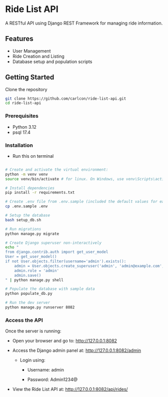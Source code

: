 # Ride List API

A RESTful API using Django REST Framework for managing ride information.


## Features

- User Management
- Ride Creation and Listing
- Database setup and population scripts


## Getting Started

Clone the repository
```bash
git clone https://github.com/carlcon/ride-list-api.git
cd ride-list-api
```


### Prerequisites

- Python 3.12
- psql 17.4


### Installation


- Run this on terminal

```bash

# Create and activate the virtual environment:
python -m venv venv
source venv/bin/activate # for linux. On Windows, use venv\Scripts\activate

# Install dependencies
pip install -r requirements.txt

# Create .env file from .env.sample (included the default values for easy setup of local db)
cp .env.sample .env

# Setup the database
bash setup_db.sh

# Run migrations
python manage.py migrate

# Create Django superuser non-interactively
echo "
from django.contrib.auth import get_user_model
User = get_user_model()
if not User.objects.filter(username='admin').exists():
    admin = User.objects.create_superuser('admin', 'admin@example.com', 'Admin1234@')
    admin.role = 'admin'
    admin.save()
" | python manage.py shell

# Populate the database with sample data
python populate_db.py

# Run the dev server
python manage.py runserver 8082


```

### Access the API

Once the server is running:
- Open your browser and go to: http://127.0.0.1:8082

- Access the Django admin panel at: http://127.0.0.1:8082/admin

    - Login using:

        - Username: admin

        - Password: Admin1234@

- View the Ride List API at: http://127.0.0.1:8082/api/rides/

